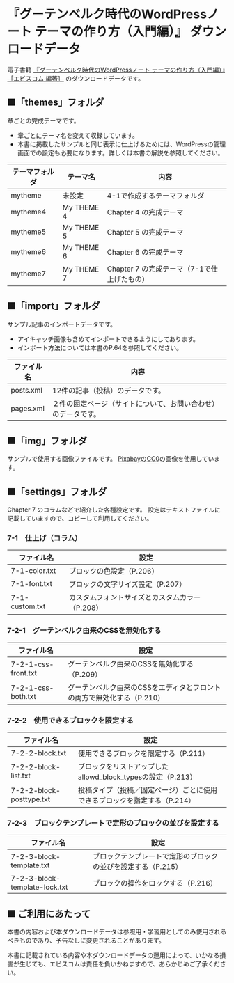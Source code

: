 # 『グーテンベルク時代のWordPressノート テーマの作り方（入門編）』 ダウンロードデータ

電子書籍 [『グーテンベルク時代のWordPressノート テーマの作り方（入門編）』［エビスコム 編著］](https://ep.ebisu.com/wordpress-note/) のダウンロードデータです。


## ■「themes」フォルダ

章ごとの完成テーマです。

- 章ごとにテーマ名を変えて収録しています。
- 本書に掲載したサンプルと同じ表示に仕上げるためには、WordPressの管理画面での設定も必要になります。詳しくは本書の解説を参照してください。

テーマフォルダ | テーマ名   | 内容
-------------- | ---------- | ----
mytheme        | 未設定     | 4-1で作成するテーマフォルダ
mytheme4       | My THEME 4 | Chapter 4 の完成テーマ
mytheme5       | My THEME 5 | Chapter 5 の完成テーマ
mytheme6       | My THEME 6 | Chapter 6 の完成テーマ
mytheme7       | My THEME 7 | Chapter 7 の完成テーマ（7-1で仕上げたもの）

## ■「import」フォルダ

サンプル記事のインポートデータです。

- アイキャッチ画像も含めてインポートできるようにしてあります。
- インポート方法については本書のP.64を参照してください。

ファイル名 | 内容 
---------- | -----
posts.xml  | 12件の記事（投稿）のデータです。
pages.xml  | ２件の固定ページ（サイトについて、お問い合わせ）のデータです。


## ■「img」フォルダ

サンプルで使用する画像ファイルです。
[Pixabay](https://pixabay.com/)の[CC0](https://creativecommons.jp/sciencecommons/cc0-faq/)の画像を使用しています。



## ■「settings」フォルダ

Chapter 7 のコラムなどで紹介した各種設定です。
設定はテキストファイルに記載していますので、コピーして利用してください。

### 7-1　仕上げ（コラム）

ファイル名     | 設定
-------------- | -----
7-1-color.txt  | ブロックの色設定（P.206）
7-1-font.txt   | ブロックの文字サイズ設定（P.207）
7-1-custom.txt | カスタムフォントサイズとカスタムカラー（P.208）


### 7-2-1　グーテンベルク由来のCSSを無効化する

ファイル名          | 設定
------------------- | -----
7-2-1-css-front.txt | グーテンベルク由来のCSSを無効化する（P.209）
7-2-1-css-both.txt  | グーテンベルク由来のCSSをエディタとフロントの両方で無効化する（P.210）


### 7-2-2　使用できるブロックを限定する

ファイル名               | 設定
------------------------ | -----
7-2-2-block.txt          | 使用できるブロックを限定する（P.211）
7-2-2-block-list.txt     | ブロックをリストアップしたallowd_block_typesの設定（P.213）
7-2-2-block-posttype.txt | 投稿タイプ（投稿／固定ページ）ごとに使用できるブロックを指定する（P.214）


### 7-2-3　ブロックテンプレートで定形のブロックの並びを設定する

ファイル名                    | 設定
----------------------------- | -----
7-2-3-block-template.txt      | ブロックテンプレートで定形のブロックの並びを設定する（P.215）
7-2-3-block-template-lock.txt | ブロックの操作をロックする（P.216）



## ■ ご利用にあたって

本書の内容および本ダウンロードデータは参照用・学習用としてのみ使用されるべきものであり、予告なしに変更されることがあります。

本書に記載されている内容や本ダウンロードデータの運用によって、いかなる損害が生じても、エビスコムは責任を負いかねますので、あらかじめご了承ください。
